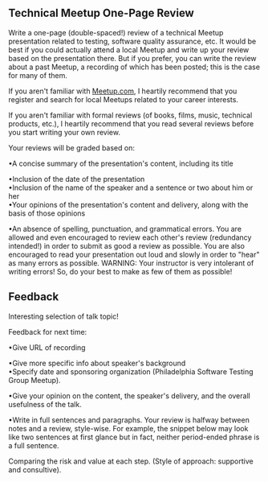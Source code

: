 Technical Meetup One-Page Review
----------------------------------


Write a one-page (double-spaced!) review of a technical Meetup presentation related to testing, software quality assurance, etc. It would be best if you could actually attend a local Meetup and write up your review based on the presentation there. But if you prefer, you can write the review about a past Meetup, a recording of which has been posted; this is the case for many of them.

If you aren't familiar with [Meetup.com](http://www.meetup.com/), I heartily recommend that you register and search for local Meetups related to your career interests.

If you aren't familiar with formal reviews (of books, films, music, technical products, etc.), I heartily recommend that you read several reviews before you start writing your own review.

Your reviews will be graded based on:  

•A concise summary of the presentation's content, including its title  

•Inclusion of the date of the presentation  
•Inclusion of the name of the speaker and a sentence or two about him or her  
•Your opinions of the presentation's content and delivery, along with the basis of those opinions  

•An absence of spelling, punctuation, and grammatical errors. You are allowed and even encouraged to review each other's review (redundancy intended!) in order to submit as good a review as possible. You are also encouraged to read your presentation out loud and slowly in order to "hear" as many errors as possible. WARNING: Your instructor is very intolerant of writing errors! So, do your best to make as few of them as possible!   

Feedback
---------------
Interesting selection of talk topic!   

Feedback for next time:  

•Give URL of recording  

•Give more specific info about speaker's background  
•Specify date and sponsoring organization (Philadelphia Software Testing Group Meetup).  

•Give your opinion on the content, the speaker's delivery, and the overall usefulness of the talk.  

•Write in full sentences and paragraphs. Your review is halfway between notes and a review, style-wise. For example, the snippet below may look like two sentences at first glance but in fact, neither period-ended phrase is a full sentence.   




Comparing the risk and value at each step. (Style of approach: supportive and consultive).  
